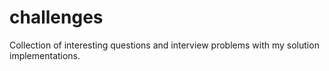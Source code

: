 # challenges
Collection of interesting questions and interview problems with my solution implementations.
